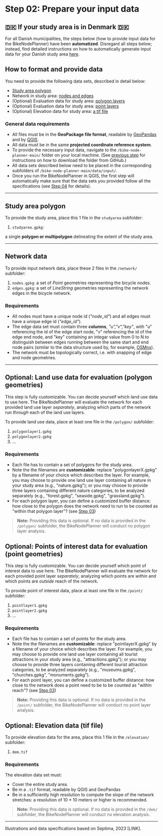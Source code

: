 # Step 02: Prepare your input data 

## 🇩🇰 If your study area is in Denmark 🇩🇰

For all Danish municipalities, the steps below (how to provide input data for the BikeNodePlanner) have been **automatized**. Disregard all steps below; instead, find detailed instructions on how to automatically generate input data for your Danish study area [here](https://github.com/anastassiavybornova/bike-node-planner-data-denmark).

## How to format and provide data

You need to provide the following data sets, described in detail below:
* [Study area polygon](/docs/step02_prepare_data.md#study-area-polygon)
* Network in study area: [nodes and edges](/docs/step02_prepare_data.md#network-data)
* (Optional) Evaluation data for study area: [polygon layers](/docs/step02_prepare_data.md#optional-land-use-data-for-evaluation-polygon-geometries)
* (Optional) Evaluation data for study area: [point layers](/docs/step02_prepare_data.md#optional-points-of-interest-data-for-evaluation-point-geometries)
* (Optional) Elevation data for study area: [a tif file](/docs/step02_prepare_data.md#optional-elevation-data-tif-file)

### General data requirements

* All files must be in the **GeoPackage file format**, readable by [GeoPandas](https://geopandas.org/en/stable/docs/user_guide/io.html) and by [QGIS](https://docs.qgis.org/3.28/en/docs/user_manual/managing_data_source/opening_data.html). 
* All data must be in the same **projected coordinate reference system**.
* To provide the necessary input data, navigate to the `/bike-node-planner-main/` folder on your local machine. (See [previous step](/README.md#step-1-software-installations) for instructions on how to download the folder from GitHub.)
* All data sets described below need to be placed in the corresponding subfolders of `/bike-node-planner-main/data/input/`.
* Once you run the BikeNodePlanner in QGIS, the first step will automatically make sure that the data sets you provided follow all the specifications (see [Step 04](/docs/step04_run_evaluation.md) for details).

***

## Study area polygon

To provide the study area, place this 1 file in the `studyarea` subfolder:

1. `studyarea.gpkg`:

a single **polygon or multipolygon** delineating the extent of the study area.  

***

## Network data

To provide input network data, place these 2 files in the `/network/` subfolder:

1. `nodes.gpkg`: a set of *Point* geometries representing the bicycle nodes.
2. `edges.gpkg`: a set of *LineString* geometries representing the network edges in the bicycle network.

### Requirements

* All nodes must have a unique node id (*"node_id"*) and all edges must have a unique edge id (*"edge_id"*).
* The edge data set must contain three **columns**, *"u","v","key"*, with "u" referencing the id of the edge start node, "v" referencing the id of the edge end node, and "key" containing an integar value from 0 to N to distinguish between edges running between the same start and end node pairs (similar to the data structure used by, for example, [OSMnx](https://osmnx.readthedocs.io/en/stable/user-reference.html#osmnx.utils_graph.graph_from_gdfs)).
* The network must be topologically correct, i.e. with snapping of edge and node geometries.

***

## Optional: Land use data for evaluation (polygon geometries)

This step is fully customizable. You can decide yourself which land use data to use here. The BikeNodePlanner will evaluate the network for each provided land use layer _separately_, analyzing which parts of the network run _through_ each of the land use layers.

To provide land use data, place at least one file in the `/polygon/` subfolder:

1. `polygonlayer1.gpkg`
2. `polygonlayer2.gpkg`
3. ...

### Requirements

* Each file has to contain a set of polygons for the study area.
* Note the the filenames are **customizable**: replace "polygonlayerX.gpkg" by a filename of your choice which describes the layer. For example, you may choose to provide one land use layer containing all nature in your study area (e.g., "nature.gpkg"); or you may choose to provide three layers containing different nature categories, to be analyzed separately (e.g., "forest.gpkg", "seaside.gpkg", "grassland.gpkg"). 
* For each polygon layer, you can define a customized buffer distance: how close to the polygon does the network need to run to be counted as "within that polygon layer"? (see [Step 03](/docs/step03_customize_settings.md))

> **Note:** Providing this data is optional. If no data is provided in the `/polygon/` subfolder, the BikeNodePlanner will conduct no polygon layer analysis.

## Optional: Points of interest data for evaluation (point geometries)

This step is fully customizable. You can decide yourself which point of interest data to use here. The BikeNodePlanner will evaluate the network for each provided point layer _separately_, analyzing which points are _within_ and which points are _outside_ reach of the network. 

To provide point of interest data, place at least one file in the `/point/` subfolder:

1. `pointlayer1.gpkg`
2. `pointlayer2.gpkg`
3. ...

### Requirements

* Each file has to contain a set of points for the study area.
* Note the the filenames are **customizable**: replace "pointlayerX.gpkg" by a filename of your choice which describes the layer. For example, you may choose to provide one land use layer containing all tourist attractions in your study area (e.g., "attractions.gpkg"); or you may choose to provide three layers containing different tourist attraction categories, to be analyzed separately (e.g., "museums.gpkg", "churches.gpkg", "monuments.gpkg"). 
* For each point layer, you can define a customized buffer distance: how close to the network does a point need to be to be counted as "within reach"? (see [Step 03](/docs/step03_customize_settings.md))

> **Note:** Providing this data is optional. If no data is provided in the `/point/` subfolder, the BikeNodePlanner will conduct no point layer analysis.

## Optional: Elevation data (tif file)

To provide elevation data for the area, place this 1 file in the `/elevation/` subfolder:

1. `dem.tif`

### Requirements 

The elevation data set must:
* Cover the entire study area.
* Be in a `.tif` format, readable by QGIS and GeoPandas
* Be in a sufficiently high resolution to compute the slope of the network stretches: a resolution of 10 * 10 meters or higher is recommended.

> **Note:** Providing this data is optional. If no data is provided in the `/dem/` subfolder, the BikeNodePlanner will conduct no elevation analysis.

***

Illustrations and data specifications based on Septima, 2023 [LINK].